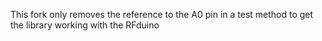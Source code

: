This fork only removes the reference to the A0 pin in a test method to get the 
library working with the RFduino

